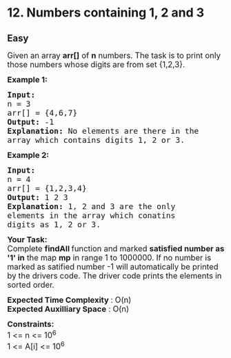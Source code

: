 # 12. Numbers containing 1, 2 and 3
## Easy 
<div class="problem-statement">
                <p></p><p><span style="font-size:18px">Given an array <strong>arr[]</strong> of <strong>n</strong>&nbsp;numbers. The task is to print only those numbers whose digits are from set {1,2,3}.</span></p>

<p><span style="font-size:18px"><strong>Example 1:</strong></span></p>

<pre><span style="font-size:18px"><strong>Input:
</strong>n = 3
arr[] = {4,6,7}
<strong>Output: </strong>-1<strong>
Explanation: </strong>No elements are there in the 
array which contains digits 1, 2 or 3.</span></pre>

<p><span style="font-size:18px"><strong>Example 2:</strong></span></p>

<pre><span style="font-size:18px"><strong>Input:
</strong>n = 4
arr[] = {1,2,3,4}
<strong>Output: </strong>1 2 3<strong>
Explanation: </strong>1, 2 and 3 are the only 
elements in the array which conatins 
digits as 1, 2 or 3.</span>
</pre>

<p><span style="font-size:18px"><strong>Your Task:</strong><br>
Complete <strong>findAll&nbsp;</strong>function and marked <strong>satisfied number as '1' in</strong> the map <strong>mp</strong> in range 1 to 1000000. If no number is marked as satified number -1 will automatically be printed by the drivers code. The driver code prints the elements in sorted order.</span></p>

<p><span style="font-size:18px"><strong>Expected Time Complexity </strong>: O(n)<br>
<strong>Expected Auxilliary Space</strong> : O(n)</span></p>

<p><span style="font-size:18px"><strong>Constraints:</strong><br>
1 &lt;= n &lt;= 10<sup>6</sup><br>
1 &lt;= A[i] &lt;= 10<sup>6</sup></span></p>

<p>&nbsp;</p>

<p>&nbsp;</p>
 <p></p>
            </div>
